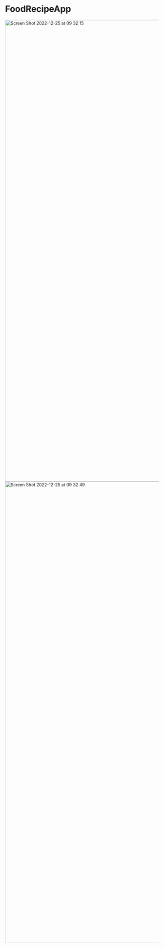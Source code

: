 # FoodRecipeApp
<img width="1512" alt="Screen Shot 2022-12-25 at 09 32 15" src="https://user-images.githubusercontent.com/82292818/209477168-b617428a-010d-4590-9678-211bf4c58b1a.png">
<img width="1512" alt="Screen Shot 2022-12-25 at 09 32 49" src="https://user-images.githubusercontent.com/82292818/209477170-8321672d-9bb5-4ea2-bc45-9e696395f43b.png">

